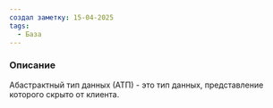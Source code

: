 ```yaml
---
создал заметку: 15-04-2025
tags:
  - База
---
```

### Описание
Абастрактный тип данных (АТП) - это тип данных, представление которого скрыто от клиента.


